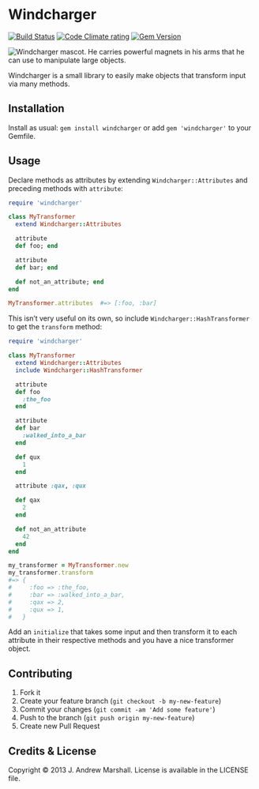 # Windcharger

[![Build Status](https://secure.travis-ci.org/amarshall/windcharger.svg?branch=master)](https://travis-ci.org/amarshall/windcharger)
[![Code Climate rating](https://codeclimate.com/github/amarshall/windcharger.svg)](https://codeclimate.com/github/amarshall/windcharger)
[![Gem Version](https://badge.fury.io/rb/windcharger.svg)](https://rubygems.org/gems/windcharger)

![Windcharger mascot. He carries powerful magnets in his arms that he can use to manipulate large objects.](https://i.imgur.com/lApzHFP.jpg "He carries powerful magnets in his arms that he can use to manipulate large objects.")

Windcharger is a small library to easily make objects that transform input via many methods.

## Installation

Install as usual: `gem install windcharger` or add `gem 'windcharger'` to your Gemfile.

## Usage

Declare methods as attributes by extending `Windcharger::Attributes` and preceding methods with `attribute`:

```ruby
require 'windcharger'

class MyTransformer
  extend Windcharger::Attributes

  attribute
  def foo; end

  attribute
  def bar; end

  def not_an_attribute; end
end

MyTransformer.attributes  #=> [:foo, :bar]
```

This isn’t very useful on its own, so include `Windcharger::HashTransformer` to get the `transform` method:

```ruby
require 'windcharger'

class MyTransformer
  extend Windcharger::Attributes
  include Windcharger::HashTransformer

  attribute
  def foo
    :the_foo
  end

  attribute
  def bar
    :walked_into_a_bar
  end

  def qux
    1
  end

  attribute :qax, :qux

  def qax
    2
  end

  def not_an_attribute
    42
  end
end

my_transformer = MyTransformer.new
my_transformer.transform
#=> {
#     :foo => :the_foo,
#     :bar => :walked_into_a_bar,
#     :qax => 2,
#     :qux => 1,
#   }
```

Add an `initialize` that takes some input and then transform it to each attribute in their respective methods and you have a nice transformer object.

## Contributing

1. Fork it
2. Create your feature branch (`git checkout -b my-new-feature`)
3. Commit your changes (`git commit -am 'Add some feature'`)
4. Push to the branch (`git push origin my-new-feature`)
5. Create new Pull Request

## Credits & License

Copyright © 2013 J. Andrew Marshall. License is available in the LICENSE file.
